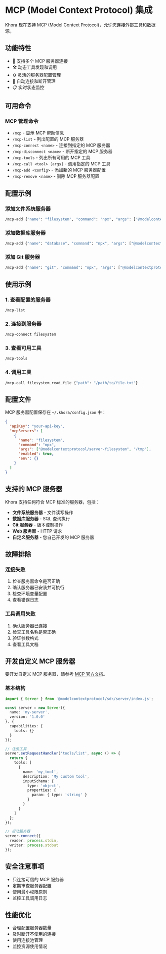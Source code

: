 
# MCP (Model Context Protocol) 集成

Khora 现在支持 MCP (Model Context Protocol)，允许您连接外部工具和数据源。

## 功能特性

- 🔌 支持多个 MCP 服务器连接
- 🛠️ 动态工具发现和调用
- ⚙️ 灵活的服务器配置管理
- 🔄 自动连接和断开管理
- 📋 实时状态监控

## 可用命令

### MCP 管理命令

- `/mcp` - 显示 MCP 帮助信息
- `/mcp-list` - 列出配置的 MCP 服务器
- `/mcp-connect <name>` - 连接到指定的 MCP 服务器
- `/mcp-disconnect <name>` - 断开指定的 MCP 服务器
- `/mcp-tools` - 列出所有可用的 MCP 工具
- `/mcp-call <tool> [args]` - 调用指定的 MCP 工具
- `/mcp-add <config>` - 添加新的 MCP 服务器配置
- `/mcp-remove <name>` - 删除 MCP 服务器配置

## 配置示例

### 添加文件系统服务器

```bash
/mcp-add {"name": "filesystem", "command": "npx", "args": ["@modelcontextprotocol/server-filesystem", "/tmp"], "enabled": true}
```

### 添加数据库服务器

```bash
/mcp-add {"name": "database", "command": "npx", "args": ["@modelcontextprotocol/server-sqlite", "/path/to/database.db"], "enabled": true}
```

### 添加 Git 服务器

```bash
/mcp-add {"name": "git", "command": "npx", "args": ["@modelcontextprotocol/server-git", "/path/to/repo"], "enabled": true}
```

## 使用示例

### 1. 查看配置的服务器

```bash
/mcp-list
```

### 2. 连接到服务器

```bash
/mcp-connect filesystem
```

### 3. 查看可用工具

```bash
/mcp-tools
```

### 4. 调用工具

```bash
/mcp-call filesystem_read_file {"path": "/path/to/file.txt"}
```

## 配置文件

MCP 服务器配置保存在 `~/.khora/config.json` 中：

```json
{
  "apiKey": "your-api-key",
  "mcpServers": [
    {
      "name": "filesystem",
      "command": "npx",
      "args": ["@modelcontextprotocol/server-filesystem", "/tmp"],
      "enabled": true,
      "env": {}
    }
  ]
}
```

## 支持的 MCP 服务器

Khora 支持任何符合 MCP 标准的服务器，包括：

- **文件系统服务器** - 文件读写操作
- **数据库服务器** - SQL 查询执行
- **Git 服务器** - 版本控制操作
- **Web 服务器** - HTTP 请求
- **自定义服务器** - 您自己开发的 MCP 服务器

## 故障排除

### 连接失败

1. 检查服务器命令是否正确
2. 确认服务器已安装并可执行
3. 检查环境变量配置
4. 查看错误日志

### 工具调用失败

1. 确认服务器已连接
2. 检查工具名称是否正确
3. 验证参数格式
4. 查看工具文档

## 开发自定义 MCP 服务器

要开发自定义 MCP 服务器，请参考 [MCP 官方文档](https://modelcontextprotocol.io/)。

### 基本结构

```typescript
import { Server } from '@modelcontextprotocol/sdk/server/index.js';

const server = new Server({
  name: 'my-server',
  version: '1.0.0'
}, {
  capabilities: {
    tools: {}
  }
});

// 注册工具
server.setRequestHandler('tools/list', async () => {
  return {
    tools: [
      {
        name: 'my_tool',
        description: 'My custom tool',
        inputSchema: {
          type: 'object',
          properties: {
            param: { type: 'string' }
          }
        }
      }
    ]
  };
});

// 启动服务器
server.connect({
  reader: process.stdin,
  writer: process.stdout
});
```

## 安全注意事项

- 只连接可信的 MCP 服务器
- 定期审查服务器配置
- 使用最小权限原则
- 监控工具调用日志

## 性能优化

- 合理配置服务器数量
- 及时断开不使用的连接
- 使用连接池管理
- 监控资源使用情况
